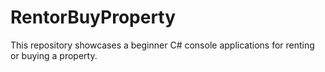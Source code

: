 # RentorBuyProperty
This repository showcases a beginner C# console applications for renting or buying a property.
